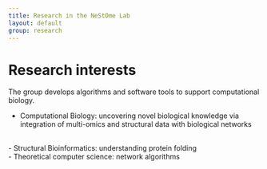 ```yaml
---
title: Research in the NeStOme Lab
layout: default
group: research
---
```


<div class="row">

# Research interests
The group develops algorithms and software tools to support computational biology.
<br>
- Computational Biology:  uncovering novel biological knowledge via integration of multi-omics and structural data with biological networks
<br>
- Structural Bioinformatics: understanding protein folding
<br>
- Theoretical computer science: network algorithms
<br>
<br>

</div>

<div class="row">


<!-- <div class="col-md-10 order-md-1">

### Understanding how alternative splicing (AS) perturbs protein complexes

AS results in multiple protein isoforms from a single gene.
Proteins function by physically interacting with each other to form protein complexes.
Hence, the effects of AS on individual proteins could also be reflected on protein complex formation.
Investigations of how AS perturbs protein complex formation could provide insights into AS-driven disease mechanisms and help identify drug targets.
We build computational [**approaches**](https://github.com/lieboldj/EEIpred) to capture such AS-driven effects on disruptions of know protein complexes in [**diseases**](https://github.com/KhaliqueN/Cancer_prognostic_EEIs).

</div> -->



<!-- <div class="col-md-10 order-md-1">

### Understanding transcription factors

Transcription factors (TFs) are proteins that regulate gene expression based on their 3D structures.
Changes in their 3D structures due to molecular processes, e.g., alternative splicing, could lead to gene dysregulation leading to diseases. We build computational [**approaches**](https://github.com/lieboldj/StrucTFactor) to understand TFs and how perturbations of their 3D structures are related to [**diseases**]().

</div> -->

<div class="col-md-3 order-md-2 align-self-center">
<!-- <img class="img-fluid" src="/static/img/pub/2017_biel.jpg" alt="qFit"> -->
<!-- <a href="http://www.ucsf.edu"><img class="inline-block navb-icon" src="/static/img/ucsf_logo_white.svg" alt="University of California, San Francisco (UCSF) logo"></a> -->

</div>

</div>
